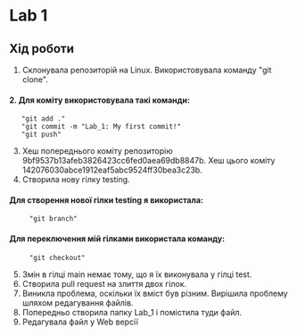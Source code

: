 # Lab 1
## Хід роботи
1. Склонувала репозиторій на Linux. Використовувала команду "git clone".
#### 2. Для коміту використовувала такі команди:
       "git add ."
       "git commit -m "Lab_1: My first commit!"
       "git push"
3. Хеш попереднього коміту репозиторію 9bf9537b13afeb3826423cc6fed0aea69db8847b. Хеш цього коміту 142076030abce1912eaf5abc9524ff30bea3c23b.
4. Створила нову гілку testing.
  #### Для створення нової гілки testing я використала:
         "git branch"
  #### Для переключення мій гілками використала команду:
         "git checkout"
5. Змін в гілці main немає тому, що я їх виконувала у гілці test.
6. Створила pull request на злиття двох гілок.
7. Виникла проблема, оскільки їх вміст був різним.
   Вирішила проблему шляхом редагування файлів.
8. Попередньо створила папку Lab_1 і помістила туди файл.
9. Редагувала файл у Web версії
